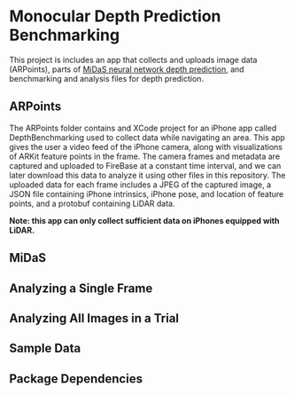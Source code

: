 
# Monocular Depth Prediction Benchmarking

This project is includes an app that collects and uploads image data (ARPoints), parts of [MiDaS neural network depth prediction](https://github.com/isl-org/MiDaS), and benchmarking and analysis files for depth prediction.

## ARPoints

The ARPoints folder contains and XCode project for an iPhone app called DepthBenchmarking used to collect data while navigating an area. This app gives the user a video feed of the iPhone camera, along with visualizations of ARKit feature points in the frame. The camera frames and metadata are captured and uploaded to FireBase at a constant time interval, and we can later download this data to analyze it using other files in this repository. The uploaded data for each frame includes a JPEG of the captured image, a JSON file containing iPhone intrinsics, iPhone pose, and location of feature points, and a protobuf containing LiDAR data. 

**Note: this app can only collect sufficient data on iPhones equipped with LiDAR.**

## MiDaS

## Analyzing a Single Frame

## Analyzing All Images in a Trial

## Sample Data

## Package Dependencies